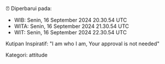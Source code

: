 ⏰ Diperbarui pada:
- WIB: Senin, 16 September 2024 20.30.54 UTC
- WITA: Senin, 16 September 2024 21.30.54 UTC
- WIT: Senin, 16 September 2024 22.30.54 UTC

Kutipan Inspiratif:
"I am who I am, Your approval is not needed"


Kategori: attitude

